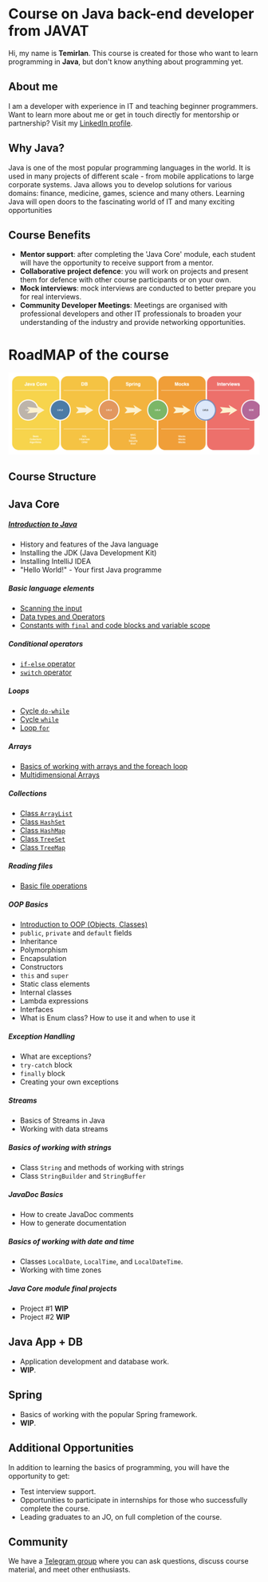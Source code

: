 # Course on Java back-end developer from JAVAT
Hi, my name is **Temirlan**. This course is created for those who want to learn programming in **Java**,
but don't know anything about programming yet.

## About me
I am a developer with experience in IT and teaching beginner programmers. Want to learn more about me or get in touch
directly for mentorship or partnership? Visit my [LinkedIn profile](https://www.linkedin.com/in/temirlan100).

## Why Java?
Java is one of the most popular programming languages in the world. It is used in many projects of different
scale - from mobile applications to large corporate systems. Java allows you to develop solutions for various
domains: finance, medicine, games, science and many others. Learning Java will open doors to the fascinating world of IT
and many exciting opportunities

## Course Benefits
- **Mentor support**: after completing the 'Java Core' module, each student will have the opportunity to receive support from a mentor.
- **Collaborative project defence**: you will work on projects and present them for defence with other course participants or on your own.
- **Mock interviews**: mock interviews are conducted to better prepare you for real interviews.
- **Community Developer Meetings**: Meetings are organised with professional developers and other IT professionals to broaden your understanding of the industry and provide networking opportunities.

# RoadMAP of the course
![roadmap](Img/ROADMAP.png)

## Course Structure
## **Java Core**
##### [Introduction to Java](JavaCore/lessons/hello_world.MD)
- History and features of the Java language
- Installing the JDK (Java Development Kit)
- Installing IntelliJ IDEA
- "Hello World!" - Your first Java programme

##### Basic language elements
- [Scanning the input](JavaCore/lessons/linput_scanning.MD)
- [Data types and Operators](JavaCore/lessons/data_types_operators.MD)
- [Constants with `final` and code blocks and variable scope](JavaCore/lessons/finak_blocks.MD)

##### Conditional operators
- [`if-else` operator](JavaCore/lessons/if_else.MD)
- [`switch` operator](JavaCore/lessons/switch.MD)

##### Loops
- [Cycle `do-while`](JavaCore/lessons/do_while.MD)
- [Cycle `while`](JavaCore/lessons/while.MD)
- [Loop `for`](JavaCore/lessons/for_loop.MD)

##### Arrays
- [Basics of working with arrays and the foreach loop](JavaCore/lessons/array.MD)
- [Multidimensional Arrays](JavaCore/lessons/matrix.MD)

##### Collections
- [Class `ArrayList`](JavaCore/lessons/list_arraylist.MD)
- [Class `HashSet`](JavaCore/lessons/set_hashset.MD)
- [Class `HashMap`](JavaCore/lessons/map_hashmap.MD)
- [Class `TreeSet`](JavaCore/lessons/treeset.MD)
- [Class `TreeMap`](JavaCore/lessons/treemap.MD)

##### Reading files
- [Basic file operations](JavaCore/lessons/file_io.MD)

##### OOP Basics
- [Introduction to OOP (Objects, Classes)](JavaCore/lessons/intro_oop.MD)
- `public`, `private` and `default` fields
- Inheritance
- Polymorphism
- Encapsulation
- Constructors
- `this` and `super`
- Static class elements
- Internal classes
- Lambda expressions
- Interfaces
- What is Enum class? How to use it and when to use it

##### Exception Handling
- What are exceptions?
- `try-catch` block
- `finally` block
- Creating your own exceptions

##### Streams
- Basics of Streams in Java
- Working with data streams

##### Basics of working with strings
- Class `String` and methods of working with strings
- Class `StringBuilder` and `StringBuffer`

##### JavaDoc Basics
- How to create JavaDoc comments
- How to generate documentation

##### Basics of working with date and time
- Classes `LocalDate`, `LocalTime`, and `LocalDateTime`.
- Working with time zones

##### Java Core module final projects
- Project #1 **WIP**
- Project #2 **WIP**

## **Java App + DB**
- Application development and database work.
- **WIP**.

## **Spring**
- Basics of working with the popular Spring framework.
- **WIP**.

## Additional Opportunities
In addition to learning the basics of programming, you will have the opportunity to get:
- Test interview support.
- Opportunities to participate in internships for those who successfully complete the course.
- Leading graduates to an JO, on full completion of the course.

## Community
We have a [Telegram group](https://t.me/+p49eOfpbwso2N2My) where you can ask questions, 
discuss course material, and meet other enthusiasts.
